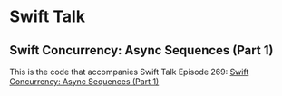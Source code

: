 # Swift Talk
## Swift Concurrency: Async Sequences (Part 1)

This is the code that accompanies Swift Talk Episode 269: [Swift Concurrency: Async Sequences (Part 1)](https://talk.objc.io/episodes/S01E269-swift-concurrency-async-sequences-part-1)
